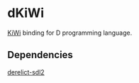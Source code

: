 # dKiWi

[KiWi](https://github.com/mobius3/KiWi) binding for D programming language.

## Dependencies
[derelict-sdl2](https://github.com/DerelictOrg/DerelictSDL2)




